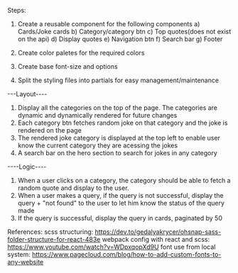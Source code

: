 Steps:
1. Create a reusable component for the following components
a) Cards/Joke cards
b) Category/category btn
c) Top quotes(does not exist on the api)
d) Display quotes
e) Navigation btn
f) Search bar
g) Footer

2. Create color paletes for the required colors

3. Create base font-size and options

4. Split the styling files into partials for easy management/maintenance

---Layout----
1. Display all the categories on the top of the page. The categories are dynamic and dynamically rendered for future changes
2. Each category btn fetches random joke on that category and the joke is rendered on the page
3. The rendered joke category is displayed at the top left to enable user know the current category they are acessing the jokes
4. A search bar on the hero section to search for jokes in any category

----Logic----
1. When a user clicks on a category, the category should be able to fetch a random quote and display to the user.
2. When a user makes a query, if the query is not successful, display the query + "not found" to the user to let him know the status of the query made
3. If the query is successful, display the query in cards, paginated by 50

References:
scss structuring: https://dev.to/gedalyakrycer/ohsnap-sass-folder-structure-for-react-483e
webpack config with react and scss: https://www.youtube.com/watch?v=WDpxqopXd9U
font use from local system: https://www.pagecloud.com/blog/how-to-add-custom-fonts-to-any-website